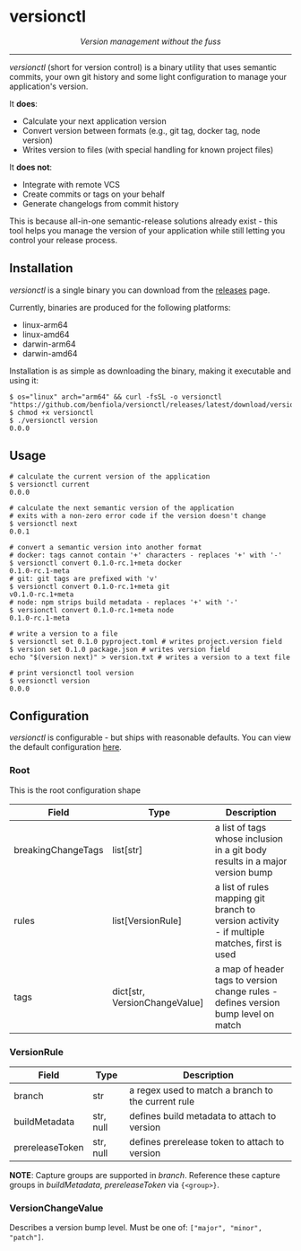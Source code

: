 # versionctl

<p align="center">
    <em>Version management without the fuss</em>
</p>

---

_versionctl_ (short for version control) is a binary utility that uses semantic commits, your own git history and some light configuration to manage your application's version.

It **does**:

- Calculate your next application version
- Convert version between formats (e.g., git tag, docker tag, node version)
- Writes version to files (with special handling for known project files)

It **does not**:

- Integrate with remote VCS
- Create commits or tags on your behalf
- Generate changelogs from commit history

This is because all-in-one semantic-release solutions already exist - this tool helps you manage the version of your application while still letting you control your release process.

## Installation

_versionctl_ is a single binary you can download from the [releases](https://github.com/benfiola/versionctl/releases) page.

Currently, binaries are produced for the following platforms:

- linux-arm64
- linux-amd64
- darwin-arm64
- darwin-amd64

Installation is as simple as downloading the binary, making it executable and using it:

```shell
$ os="linux" arch="arm64" && curl -fsSL -o versionctl "https://github.com/benfiola/versionctl/releases/latest/download/versionctl-${os}-${arch}"
$ chmod +x versionctl
$ ./versionctl version
0.0.0
```

## Usage

```shell
# calculate the current version of the application
$ versionctl current
0.0.0

# calculate the next semantic version of the application
# exits with a non-zero error code if the version doesn't change
$ versionctl next
0.0.1

# convert a semantic version into another format
# docker: tags cannot contain '+' characters - replaces '+' with '-'
$ versionctl convert 0.1.0-rc.1+meta docker
0.1.0-rc.1-meta
# git: git tags are prefixed with 'v'
$ versionctl convert 0.1.0-rc.1+meta git
v0.1.0-rc.1+meta
# node: npm strips build metadata - replaces '+' with '-'
$ versionctl convert 0.1.0-rc.1+meta node
0.1.0-rc.1-meta

# write a version to a file
$ versionctl set 0.1.0 pyproject.toml # writes project.version field
$ version set 0.1.0 package.json # writes version field
echo "$(version next)" > version.txt # writes a version to a text file

# print versionctl tool version
$ versionctl version
0.0.0
```

## Configuration

_versionctl_ is configurable - but ships with reasonable defaults. You can view the default configuration [here](./internal/versionctl/default-config.json).

### Root

This is the root configuration shape

| Field              | Type                          | Description                                                                                 |
| ------------------ | ----------------------------- | ------------------------------------------------------------------------------------------- |
| breakingChangeTags | list[str]                     | a list of tags whose inclusion in a git body results in a major version bump                |
| rules              | list[VersionRule]             | a list of rules mapping git branch to version activity - if multiple matches, first is used |
| tags               | dict[str, VersionChangeValue] | a map of header tags to version change rules - defines version bump level on match          |

### VersionRule

| Field           | Type      | Description                                        |
| --------------- | --------- | -------------------------------------------------- |
| branch          | str       | a regex used to match a branch to the current rule |
| buildMetadata   | str, null | defines build metadata to attach to version        |
| prereleaseToken | str, null | defines prerelease token to attach to version      |

**NOTE**: Capture groups are supported in _branch_. Reference these capture groups in _buildMetadata_, _prereleaseToken_ via `{<group>}`.

### VersionChangeValue

Describes a version bump level. Must be one of: `["major", "minor", "patch"]`.
